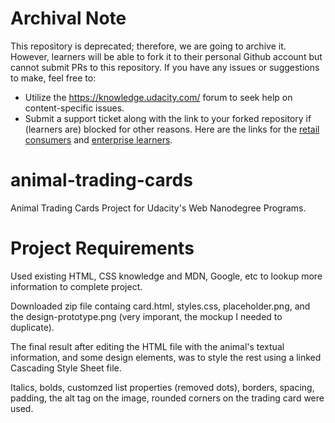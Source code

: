 # Archival Note
This repository is deprecated; therefore, we are going to archive it.
However, learners will be able to fork it to their personal Github account but cannot submit PRs to this repository. If you have any issues or suggestions to make, feel free to:
- Utilize the https://knowledge.udacity.com/ forum to seek help on content-specific issues.
- Submit a support ticket along with the link to your forked repository if (learners are) blocked for other reasons. Here are the links for the [retail consumers](https://udacity.zendesk.com/hc/en-us/requests/new) and [enterprise learners](https://udacityenterprise.zendesk.com/hc/en-us/requests/new?ticket_form_id=360000279131).

# animal-trading-cards
Animal Trading Cards Project for Udacity's Web Nanodegree Programs.

# Project Requirements
Used existing HTML, CSS knowledge and MDN, Google, etc to lookup more information to complete project.

Downloaded zip file containg card.html, styles.css, placeholder.png, and the design-prototype.png (very imporant, the mockup I needed to duplicate).

The final result after editing the HTML file with the animal's textual information, and some design elements, was to style the rest using a linked Cascading Style Sheet file. 

Italics, bolds, customzed list properties (removed dots), borders, spacing, padding, the alt tag on the image, rounded corners on the trading card were used.

